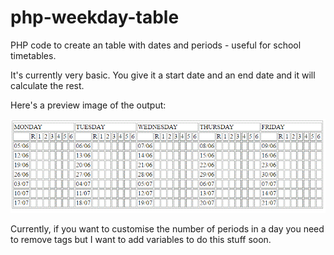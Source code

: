 # php-weekday-table
PHP code to create an table with dates and periods - useful for school timetables.

It's currently very basic. You give it a start date and an end date and it will calculate the rest.

Here's a preview image of the output:

![Alt text](./screenshots/sample-table.gif?raw=true "Sample Output")

Currently, if you want to customise the number of periods in a day you need to remove <td> tags but I want to add variables to do this stuff soon.
